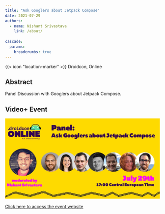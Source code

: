 ```yaml
---
title: "Ask Googlers about Jetpack Compose"
date: 2021-07-29
authors:
  - name: Nishant Srivastava
    link: /about/

cascade:
  params:
    breadcrumbs: true
---
```


{{< icon "location-marker" >}} Droidcon, Online

<!--more-->

## Abstract

Panel Discussion with Googlers about Jetpack Compose.

## Video+ Event

<a href="https://www.droidcon.com/2021/07/29/panel-discussion-ask-googlers-about-jetpack-compose/" target="_blank">
    <img src="image.jpeg" />
    <p>Click here to access the event website</p>
</a>
